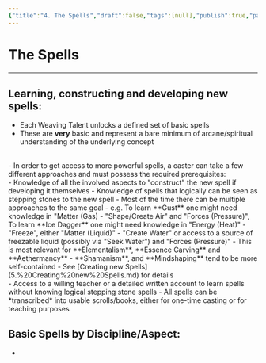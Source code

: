 ```yaml
---
{"title":"4. The Spells","draft":false,"tags":[null],"publish":true,"path":"1. The Magic/4. The Spells.md","permalink":"/1-the-magic/4-the-spells/","PassFrontmatter":true}
---
```


# The Spells
---

## Learning, constructing and developing new spells:

- Each Weaving Talent unlocks a defined set of basic spells
- These are **very** basic and represent a bare minimum of arcane/spiritual understanding of the underlying concept
<br>
- In order to get access to more powerful spells, a caster can take a few different approaches and must possess the required prerequisites:
<br>
- Knowledge of all the involved aspects to "construct" the new spell if developing it themselves
- Knowledge of spells that logically can be seen as stepping stones to the new spell
- Most of the time there can be multiple approaches to the same goal
- e.g. To learn **Gust** one might need knowledge in "Matter (Gas) - "Shape/Create Air" and "Forces (Pressure)", To learn **Ice Dagger** one might need knowledge in "Energy (Heat)" - "Freeze", either "Matter (Liquid)" - "Create Water" or access to a source of freezable liquid (possibly via "Seek Water") and "Forces (Pressure)"
- This is most relevant for **Elementalism**, **Essence Carving** and **Aethermancy**
- **Shamanism**,  and **Mindshaping** tend to be more self-contained
- See [Creating new Spells](5.%20Creating%20new%20Spells.md) for details
<br>
- Access to a willing teacher or a detailed written account to learn spells without knowing logical stepping stone spells
- All spells can be *transcribed* into usable scrolls/books, either for one-time casting or for teaching purposes

## Basic Spells by Discipline/Aspect:

- 